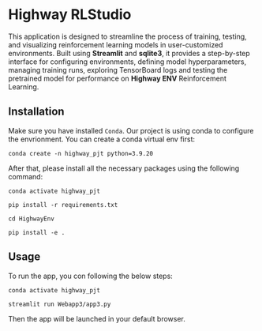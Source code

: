 # Highway RLStudio

This application is designed to streamline the process of training, testing, and visualizing reinforcement learning models in user-customized environments. Built using **Streamlit** and **sqlite3**, it provides a step-by-step interface for configuring environments, defining model hyperparameters, managing training runs, exploring TensorBoard logs and testing the pretrained model for performance on **Highway ENV** Reinforcement Learning.


## Installation
Make sure you have installed `Conda`. Our project is using conda to configure the envrionment. You can create a conda virtual env first:

`conda create -n highway_pjt python=3.9.20`

After that, please install all the necessary packages using the following command:

`conda activate highway_pjt`

`pip install -r requirements.txt`

`cd HighwayEnv`

`pip install -e .`




## Usage
To run the app, you con following the below steps:

`conda activate highway_pjt`

`streamlit run Webapp3/app3.py`

Then the app will be launched in your default browser.